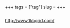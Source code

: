 +++
tags = ["tag"]
slug =
+++


<div class="screenshot"><a href=""><img src=""></a></div>

<p><a href="http://www.1kbgrid.com/">http://www.1kbgrid.com/</a></p>

